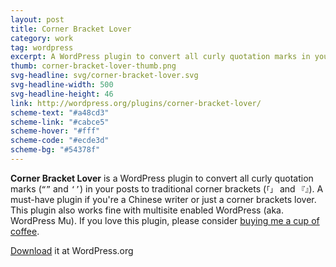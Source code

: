 ```yaml
---
layout: post
title: Corner Bracket Lover
category: work
tag: wordpress
excerpt: A WordPress plugin to convert all curly quotation marks in your posts to traditional corner brackets.
thumb: corner-bracket-lover-thumb.png
svg-headline: svg/corner-bracket-lover.svg
svg-headline-width: 500
svg-headline-height: 46
link: http://wordpress.org/plugins/corner-bracket-lover/
scheme-text: "#a48cd3"
scheme-link: "#cabce5"
scheme-hover: "#fff"
scheme-code: "#ecde3d"
scheme-bg: "#54378f"
---
```


<p><b>Corner Bracket Lover</b> is a WordPress plugin to convert all curly quotation marks (<code>“”</code> and <code>‘’</code>) in your posts to traditional corner brackets (<code>「」</code> and <code>『』</code>). A must-have plugin if you're a Chinese writer or just a corner brackets lover. This plugin also works fine with multisite enabled WordPress (aka. WordPress Mu). If you love this plugin, please consider <a href="{{ '/donate/' | prepend: site.base }}">buying me a cup of coffee</a>.</p>

<p class="download"><a href="http://wordpress.org/extend/plugins/corner-bracket-lover/">Download</a> it at WordPress.org</p>

